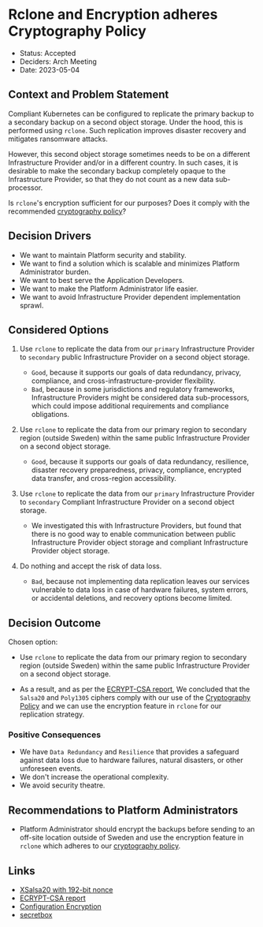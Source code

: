 # Rclone and Encryption adheres Cryptography Policy

- Status: Accepted
- Deciders: Arch Meeting
- Date: 2023-05-04

## Context and Problem Statement

Compliant Kubernetes can be configured to replicate the primary backup to a secondary backup on a second object storage. Under the hood, this is performed using `rclone`. Such replication improves disaster recovery and mitigates ransomware attacks.

However, this second object storage sometimes needs to be on a different Infrastructure Provider and/or in a different country.
In such cases, it is desirable to make the secondary backup completely opaque to the Infrastructure Provider, so that they do not count as a new data sub-processor.

Is `rclone`'s encryption sufficient for our purposes? Does it comply with the recommended [cryptography policy](../operator-manual/cryptography.md)?

## Decision Drivers

- We want to maintain Platform security and stability.
- We want to find a solution which is scalable and minimizes Platform Administrator burden.
- We want to best serve the Application Developers.
- We want to make the Platform Administrator life easier.
- We want to avoid Infrastructure Provider dependent implementation sprawl.

## Considered Options

1.  Use `rclone` to replicate the data from our `primary` Infrastructure Provider to `secondary` public Infrastructure Provider on a second object storage.

    - `Good`, because it supports our goals of data redundancy, privacy, compliance, and cross-infrastructure-provider flexibility.
    - `Bad`, because in some jurisdictions and regulatory frameworks, Infrastructure Providers might be considered data sub-processors, which could impose additional requirements and compliance obligations.

1.  Use `rclone` to replicate the data from our primary region to secondary region (outside Sweden) within the same public Infrastructure Provider on a second object storage.

    - `Good`, because it supports our goals of data redundancy, resilience, disaster recovery preparedness, privacy, compliance, encrypted data transfer, and cross-region accessibility.

1.  Use `rclone` to replicate the data from our `primary` Infrastructure Provider to `secondary` Compliant Infrastructure Provider on a second object storage.

    - We investigated this with Infrastructure Providers, but found that there is no good way to enable communication between public Infrastructure Provider object storage and compliant Infrastructure Provider object storage.

1.  Do nothing and accept the risk of data loss.

    - `Bad`, because not implementing data replication leaves our services vulnerable to data loss in case of hardware failures, system errors, or accidental deletions, and recovery options become limited.

## Decision Outcome

Chosen option:

- Use `rclone` to replicate the data from our primary region to secondary region (outside Sweden) within the same public Infrastructure Provider on a second object storage.

- As a result, and as per the [ECRYPT-CSA report](https://ec.europa.eu/research/participants/documents/downloadPublic?documentIds=080166e5ba203b9b&appId=PPGMS), We concluded that the `Salsa20` and `Poly1305` ciphers comply with our use of the [Cryptography Policy](./../operator-manual/cryptography.md) and we can use the encryption feature in `rclone` for our replication strategy.

### Positive Consequences

- We have `Data Redundancy` and `Resilience` that provides a safeguard against data loss due to hardware failures, natural disasters, or other unforeseen events.
- We don't increase the operational complexity.
- We avoid security theatre.

## Recommendations to Platform Administrators

- Platform Administrator should encrypt the backups before sending to an off-site location outside of Sweden and use the encryption feature in `rclone` which adheres to our [cryptography policy](../operator-manual/cryptography.md).

## Links

- [XSalsa20 with 192-bit nonce](https://en.wikipedia.org/wiki/Salsa20#XSalsa20_with_192-bit_nonce)
- [ECRYPT-CSA report](https://ec.europa.eu/research/participants/documents/downloadPublic?documentIds=080166e5ba203b9b&appId=PPGMS)
- [Configuration Encryption](https://rclone.org/docs/#configuration-encryption)
- [secretbox](https://pkg.go.dev/golang.org/x/crypto/nacl/secretbox)
